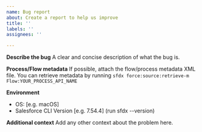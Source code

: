 ```yaml
---
name: Bug report
about: Create a report to help us improve
title: ''
labels: ''
assignees: ''

---
```


**Describe the bug**
A clear and concise description of what the bug is.

**Process/Flow metadata**
If possible, attach the flow/process metadata XML file.
You can retrieve metadata by running `sfdx force:source:retrieve-m Flow:YOUR_PROCESS_API_NAME`

**Environment**
 - OS: [e.g. macOS]
 - Salesforce CLI Version [e.g. 7.54.4] (run sfdx --version) 

**Additional context**
Add any other context about the problem here.
